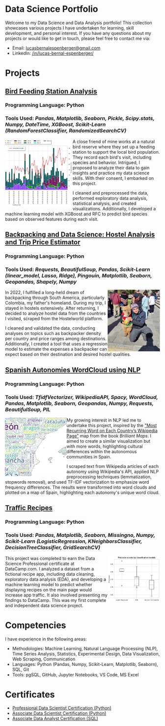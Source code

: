 # Data Science Portfolio

Welcome to my Data Science and Data Analysis portfolio! This collection showcases various projects I have undertaken for learning, skill development, and personal interest. If you have any questions about my projects or would like to get in touch, please feel free to contact me via:

- Email: lucasbernalespenberger@gmail.com
- LinkedIn: [/in/lucas-bernal-espenberger/](https://www.linkedin.com/in/lucas-bernal-espenberger/)

# Projects

## [Bird Feeding Station Analysis](./Bird%20Feeding%20Station/)

### **Programming Language:** Python

### **Tools Used:** *Pandas, Matplotlib, Seaborn, Pickle, Scipy.stats, Numpy, DateTime, XGBoost, Scikit-Learn (RandomForestClassifier, RandomizedSearchCV)*

<img align="left" width="220" height="220" src="https://github.com/LuBernal/data-science-portfolio/blob/main/Other/Images/birds.png"> A close friend of mine works at a natural bird reserve where they set up a feeding station to support the local bird population. They record each bird's visit, including species and behavior. Intrigued, I proposed to analyze their data to gain insights and practice my data science skills. With their consent, I embarked on this project. 

I cleaned and preprocessed the data, performed exploratory data analysis, statistical analysis, and created visualizations. Additionally, I developed a machine learning model with XGBoost and RFC to predict bird species based on observed features during each visit.


## [Backpacking and Data Science: Hostel Analysis and Trip Price Estimator](./Hostel%20in%20Backpacked%20Countries/)

### **Programming Language:** Python

### **Tools Used:** *Requests, BeautifulSoup, Pandas, Scikit-Learn (linear_model, Lasso, Ridge), Pingouin, Matplotlib, Seaborn, Geopandas, Shapely, Numpy*

<img align="right" width="170" height="200" src="https://github.com/LuBernal/data-science-portfolio/blob/main/Other/Images/llama.jpg"> In 2022, I fulfilled a long-held dream of backpacking through South America, particularly Colombia, my father's homeland. During my trip, I stayed in hostels extensively. After returning, I decided to analyze hostel data from the countries I visited, scraped from the Hostelworld platform.

I cleaned and validated the data, conducting analyses on topics such as backpacker density per country and price ranges among destinations. Additionally, I created a tool that uses a regression model to estimate the expenses a backpacker can expect based on their destination and desired hostel qualities.


## [Spanish Autonomies WordCloud using NLP](./WordCloud%20for%20Autonomies/)

### **Programming Language:** Python

### **Tools Used:** *TfidfVectorizer, WikipediaAPI, Spacy, WordCloud, Pandas, Matplotlib, Seaborn, Geopandas, Numpy, Requests, BeautifulSoup, PIL*

<img align="left" width="200" height="190" src="https://github.com/LuBernal/data-science-portfolio/blob/main/Other/Images/spain_wc.PNG"> My growing interest in NLP led me to undertake this project, inspired by the ["Most Recurring Word on Each Country’s Wikipedia Page"](https://brilliantmaps.com/recurring-wikipedia/) map from the book *Brilliant Maps*. I aimed to create a similar visualization but with more words, highlighting cultural differences within the autonomous communities in Spain.

I scraped text from Wikipedia articles of each autonomy using Wikipedia's API, applied NLP preprocessing techniques (lemmatization, stopwords removal), and used TF-IDF vectorization to emphasize word frequency differences. The results were transformed into word clouds and plotted on a map of Spain, highlighting each autonomy's unique word cloud.


## [Traffic Recipes](./Recipe%20App%20Traffic/)

### **Programming Language:** Python

### **Tools Used:** *Pandas, Matplotlib, Seaborn, Missingno, Numpy, Scikit-Learn (LogisticRegression, KNeighborsClassifier, DecisionTreeClassifier, GridSearchCV)*

<img align="right" width="170" height="150" src="https://github.com/LuBernal/data-science-portfolio/blob/main/Other/Images/recipes.png"> This project was completed to earn the Data Science Professional certificate at DataCamp.com. I analyzed a dataset from a fictional recipe app, including data cleaning, exploratory data analysis (EDA), and developing a machine learning model to predict whether displaying recipes on the main page would increase app traffic. It also involved presenting my findings to DataCamp. This was my first complete and independent data science project.




# Competencies

I have experience in the following areas:
- Methodologies: Machine Learning, Natural Language Processing (NLP), Time Series Analysis, Statistics, Experimental Design, Data Visualization, Web Scraping, Communication
- Languages: Python (Pandas, Numpy, Scikit-Learn, Matplotlib, Seaborn), SQL, Git
- Tools: pgSQL, GitHub, Jupyter Notebooks, VS Code, MS Excel

# Certificates

- [Professional Data Scientist Certification (Python)](https://www.datacamp.com/certificate/DS0024387204625)
- [Associate Data Scientist Certification (Python)](https://www.datacamp.com/certificate/DSA0016305747616)
- [Associate Data Analyst Certification (SQL)](https://www.datacamp.com/certificate/DS0024387204625)